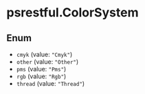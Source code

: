 # psrestful.ColorSystem

## Enum

* `cmyk` (value: `"Cmyk"`)
* `other` (value: `"Other"`)
* `pms` (value: `"Pms"`)
* `rgb` (value: `"Rgb"`)
* `thread` (value: `"Thread"`)
